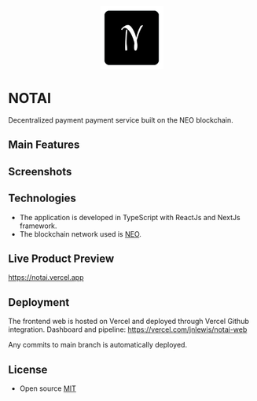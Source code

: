 <p align="center">
    <img src="https://github.com/jnlewis/notai-web/raw/main/docs/images/logo.png" width="128" height="128" alt="Notai">
</p>

# NOTAI

Decentralized payment payment service built on the NEO blockchain.

## Main Features

## Screenshots

## Technologies

- The application is developed in TypeScript with ReactJs and NextJs framework.
- The blockchain network used is <a href="https://www.neo.org/" target="_blank">NEO</a>.

## Live Product Preview

<a href="https://notai.vercel.app" target="_blank">https://notai.vercel.app</a>

## Deployment
The frontend web is hosted on Vercel and deployed through Vercel Github integration.
Dashboard and pipeline: https://vercel.com/jnlewis/notai-web

Any commits to main branch is automatically deployed.

## License

- Open source <a href="https://github.com/jnlewis/notai/blob/master/LICENSE">MIT</a>
